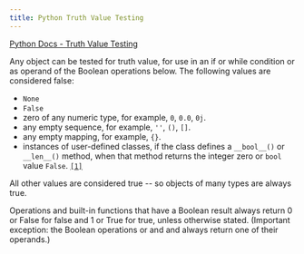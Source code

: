 ```yaml
---
title: Python Truth Value Testing
---
```

[Python Docs - Truth Value Testing](https://docs.python.org/3/library/stdtypes.html#truth-value-testing)

Any object can be tested for truth value, for use in an if or while condition or as operand of the Boolean operations below. The following values are considered false:

*   `None`
*   `False`
*   zero of any numeric type, for example, `0`, `0.0`, `0j`.
*   any empty sequence, for example, `''`, `()`, `[]`.
*   any empty mapping, for example, `{}`.
*   instances of user-defined classes, if the class defines a `__bool__()` or `__len__()` method, when that method returns the integer zero or `bool` value `False`. [`[1]`](https://docs.python.org/3/library/stdtypes.html#id11)

All other values are considered true -- so objects of many types are always true.

Operations and built-in functions that have a Boolean result always return 0 or False for false and 1 or True for true, unless otherwise stated. (Important exception: the Boolean operations or and and always return one of their operands.)